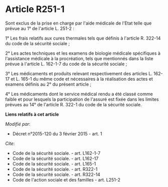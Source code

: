 # Article R251-1

Sont exclus de la prise en charge par l'aide médicale de l'Etat telle que prévue au 1° de l'article L. 251-2 : 

1° Les frais relatifs aux cures thermales tels que définis à l'article R. 322-14 du code de la sécurité sociale ; 

2° Les actes techniques et les examens de biologie médicale spécifiques à l'assistance médicale à la procréation, tels que
mentionnés dans la liste prévue à l'article L. 162-1-7 du code de la sécurité sociale ; 

3° Les médicaments et produits relevant respectivement des articles L. 162-17 et L. 165-1 du même code et nécessaires à la
réalisation des actes et examens définis au 2° du présent article ; 

4° Les médicaments dont le service médical rendu a été classé comme faible et pour lesquels la participation de l'assuré est
fixée dans les limites prévues au 14° de l'article R. 322-1 du code de la sécurité sociale.

**Liens relatifs à cet article**

_Modifié par_:

  - Décret n°2015-120 du 3 février 2015 - art. 1

_Cite_:

  - Code de la sécurité sociale. - art. L162-1-7
  - Code de la sécurité sociale. - art. L162-17
  - Code de la sécurité sociale. - art. L165-1
  - Code de la sécurité sociale. - art. R322-1
  - Code de la sécurité sociale. - art. R322-14
  - Code de l'action sociale et des familles - art. L251-2
